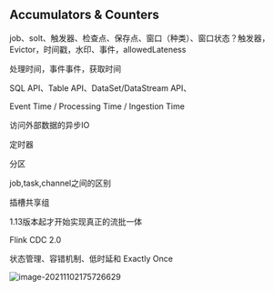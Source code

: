 ## Accumulators & Counters

job、solt、触发器、检查点、保存点、窗口（种类）、窗口状态？触发器，Evictor，时间戳，水印、事件，allowedLateness

处理时间，事件事件，获取时间

SQL API、Table API、DataSet/DataStream API、

Event Time / Processing Time / Ingestion Time

访问外部数据的异步IO

定时器

分区

job,task,channel之间的区别

插槽共享组

1.13版本起才开始实现真正的流批一体

Flink CDC 2.0

状态管理、容错机制、低时延和 Exactly Once 



![image-20211102175726629](https://i.loli.net/2021/11/02/Hn5pFsdZlAw3hkX.png)
